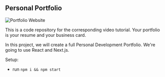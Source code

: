 ## Personal Portfolio


![Portfolio Website](https://i.ibb.co/WgPMpts/image.png)

This is a code repository for the corresponding video tutorial. Your portfolio is your resume and your business card.

In this project, we will create a full Personal Development Portfolio. We're going to use React and Next.js.

Setup:
- run ```npm i && npm start```